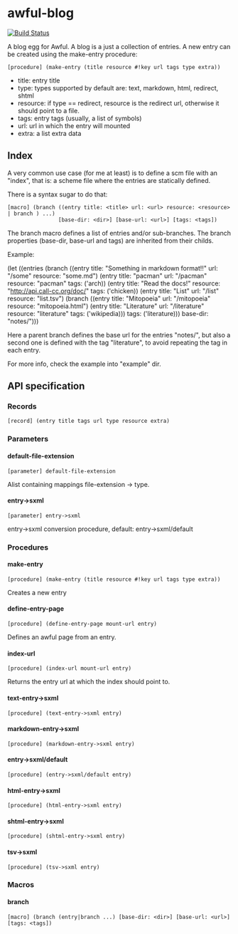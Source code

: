 # awful-blog 

[![Build Status](https://travis-ci.org/hugoArregui/awful-blog.png)](https://travis-ci.org/hugoArregui/awful-blog)

A blog egg for Awful. A blog is a just a collection of entries. A new entry can be created using the make-entry procedure:

	[procedure] (make-entry (title resource #!key url tags type extra))

-  title: entry title
-  type: types supported by default are: text, markdown, html, redirect, shtml
-  resource: if type == redirect, resource is the redirect url,
   otherwise it should point to a file.
-  tags: entry tags (usually, a list of symbols)
-  url: url in which the entry will mounted
-  extra: a list extra data


## Index


A very common use case (for me at least) is to define a scm file with an
"index", that is: a scheme file where the entries are statically defined.

There is a syntax sugar to do that:

    [macro] (branch ((entry title: <title> url: <url> resource: <resource> | branch ) ...)
                    [base-dir: <dir>] [base-url: <url>] [tags: <tags])

The branch macro defines a list of entries and/or sub-branches. The branch
properties (base-dir, base-url and tags) are inherited from their childs.

Example:

  (let ((entries (branch
                   ((entry title:    "Something in markdown format!!" 
                           url:      "/some" 
                           resource: "some.md")
                    (entry title:    "pacman"
                           url:      "/pacman" 
                           resource: "pacman"
                           tags: ('arch))
                    (entry title:    "Read the docs!"
                           resource: "http://api.call-cc.org/doc/"
                           tags: ('chicken))
                    (entry title:    "List"
                           url:      "/list"
                           resource: "list.tsv")
                    (branch
                      ((entry title:    "Mitopoeia"
                              url:      "/mitopoeia" 
                              resource: "mitopoeia.html")
                       (entry title:    "Literature" 
                              url:      "/literature" 
                              resource: "literature" 
                              tags: ('wikipedia)))
                      tags: ('literature)))
                   base-dir: "notes/")))

Here a parent branch defines the base url for the entries "notes/", but also
a second one is defined with the tag "literature", to avoid repeating the tag in
each entry.

For more info, check the example into "example" dir.

## API specification 

### Records 

    [record] (entry title tags url type resource extra)

### Parameters

#### default-file-extension

    [parameter] default-file-extension 

Alist containing mappings file-extension -> type.

####  entry->sxml 

    [parameter] entry->sxml

entry->sxml conversion procedure, default: entry->sxml/default 

### Procedures

#### make-entry

	[procedure] (make-entry (title resource #!key url tags type extra))

Creates a new entry

#### define-entry-page 

    [procedure] (define-entry-page mount-url entry)

Defines an awful page from an entry. 

#### index-url 

    [procedure] (index-url mount-url entry)

Returns the entry url at which the index should point to.

#### text-entry->sxml 

    [procedure] (text-entry->sxml entry)

#### markdown-entry->sxml 

    [procedure] (markdown-entry->sxml entry)

#### entry->sxml/default 

    [procedure] (entry->sxml/default entry)
    
#### html-entry->sxml

    [procedure] (html-entry->sxml entry)

#### shtml-entry->sxml

    [procedure] (shtml-entry->sxml entry)

#### tsv->sxml

    [procedure] (tsv->sxml entry)

### Macros

#### branch

    [macro] (branch (entry|branch ...) [base-dir: <dir>] [base-url: <url>] [tags: <tags])
